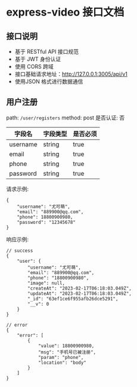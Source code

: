 # express-video 接口文档
## 接口说明

- 基于 RESTful API 接口规范
- 基于 JWT 身份认证
- 使用 CORS 跨域
- 接口基础请求地址：http://127.0.0.1:3005/api/v1
- 使用JSON 格式进行数据通信

## 用户注册
path: `/user/registers`
method: post
是否认证: 否

| 字段名      | 字段类型 | 是否必须 |
| ----------- | ----------- | ----------- |
| username      | string       | true       |
| email   | string        | true       |
| phone   | string        | true       |
| password   | string        | true       |

请求示例:
```
{
    "username": "尤可萌",
    "email": "889900@qq.com",
    "phone": 18800900980,
    "password": "12345678"
}
```

响应示例:
```
// success
{
    "user": {
        "username": "尤可萌",
        "email": "889900@qq.com",
        "phone": "18800900980",
        "image": null,
        "createAt": "2023-02-17T06:18:03.049Z",
        "updateAt": "2023-02-17T06:18:03.049Z",
        "_id": "63ef1ce6f955afb26dce5291",
        "__v": 0
    }
}
```

```
// error
{
    "error": [
        {
            "value": 18800900980,
            "msg": "手机号已被注册",
            "param": "phone",
            "location": "body"
        }
    ]
}
```